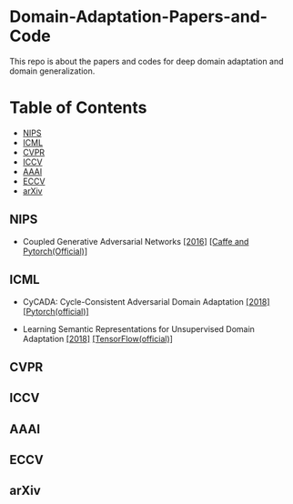 # Domain-Adaptation-Papers-and-Code

This repo is about the papers and codes for deep domain adaptation and domain generalization. 

Table of Contents
=================
 * [NIPS](https://github.com/redhat12345/Domain-Adaptation-Papers-and-Codes/blob/master/README.md#nips)
 * [ICML](https://github.com/redhat12345/Domain-Adaptation-Papers-and-Codes/blob/master/README.md#icml)
 * [CVPR](https://github.com/redhat12345/Domain-Adaptation-Papers-and-Codes/blob/master/README.md#cvpr)
 * [ICCV](https://github.com/redhat12345/Domain-Adaptation-Papers-and-Codes/blob/master/README.md#iccv)
 * [AAAI](https://github.com/redhat12345/Domain-Adaptation-Papers-and-Codes/blob/master/README.md#aaai)
 * [ECCV](https://github.com/redhat12345/Domain-Adaptation-Papers-and-Codes/blob/master/README.md#eccv)
 * [arXiv](https://github.com/redhat12345/Domain-Adaptation-Papers-and-Codes/blob/master/README.md#arxiv)

## NIPS

* Coupled Generative Adversarial Networks [[2016]](http://papers.nips.cc/paper/6544-coupled-generative-adversarial-networks) [[Caffe and Pytorch(Official)]](https://github.com/mingyuliutw/cogan)

## ICML

* CyCADA: Cycle-Consistent Adversarial Domain Adaptation [[2018]](http://proceedings.mlr.press/v80/hoffman18a.html) [[Pytorch(official)]](https://github.com/jhoffman/cycada_release)

* Learning Semantic Representations for Unsupervised Domain Adaptation [[2018]](http://proceedings.mlr.press/v80/xie18c.html) [[TensorFlow(official)]](https://github.com/Mid-Push/Moving-Semantic-Transfer-Network)

## CVPR



## ICCV


## AAAI


## ECCV


## arXiv
